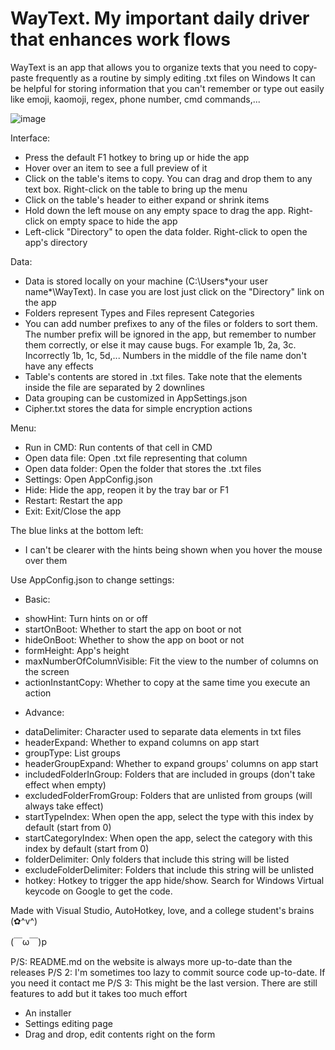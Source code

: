 # WayText. My important daily driver that enhances work flows

WayText is an app that allows you to organize texts that you need to copy-paste frequently as a routine by simply editing .txt files on Windows
It can be helpful for storing information that you can't remember or type out easily like emoji, kaomoji, regex, phone number, cmd commands,...

![image](https://github.com/Vipxpert/WayText/assets/68524186/bfc34470-e066-4617-92b6-793c1fee3577)

Interface:
+ Press the default F1 hotkey to bring up or hide the app
+ Hover over an item to see a full preview of it
+ Click on the table's items to copy. You can drag and drop them to any text box. Right-click on the table to bring up the menu
+ Click on the table's header to either expand or shrink items
+ Hold down the left mouse on any empty space to drag the app. Right-click on empty space to hide the app
+ Left-click "Directory" to open the data folder. Right-click to open the app's directory

Data:
+ Data is stored locally on your machine (C:\\Users\*your user name*\WayText\). In case you are lost just click on the "Directory" link on the app
+ Folders represent Types and Files represent Categories
+ You can add number prefixes to any of the files or folders to sort them. The number prefix will be ignored in the app, but remember to number them correctly, or else it may cause bugs. For example 1b, 2a, 3c. Incorrectly 1b, 1c, 5d,... Numbers in the middle of the file name don't have any effects
+ Table's contents are stored in .txt files. Take note that the elements inside the file are separated by 2 downlines
+ Data grouping can be customized in AppSettings.json
+ Cipher.txt stores the data for simple encryption actions

Menu:
+ Run in CMD: Run contents of that cell in CMD
+ Open data file: Open .txt file representing that column
+ Open data folder: Open the folder that stores the .txt files
+ Settings: Open AppConfig.json
+ Hide: Hide the app, reopen it by the tray bar or F1
+ Restart: Restart the app
+ Exit: Exit/Close the app

The blue links at the bottom left:
+ I can't be clearer with the hints being shown when you hover the mouse over them

Use AppConfig.json to change settings:
- Basic:
+ showHint: Turn hints on or off
+ startOnBoot: Whether to start the app on boot or not
+ hideOnBoot: Whether to show the app on boot or not
+ formHeight: App's height
+ maxNumberOfColumnVisible: Fit the view to the number of columns on the screen
+ actionInstantCopy: Whether to copy at the same time you execute an action

- Advance:
+ dataDelimiter: Character used to separate data elements in txt files
+ headerExpand: Whether to expand columns on app start
+ groupType: List groups
+ headerGroupExpand: Whether to expand groups' columns on app start
+ includedFolderInGroup: Folders that are included in groups (don't take effect when empty)
+ excludedFolderFromGroup: Folders that are unlisted from groups (will always take effect)
+ startTypeIndex: When open the app, select the type with this index by default (start from 0)
+ startCategoryIndex: When open the app, select the category with this index by default (start from 0)
+ folderDelimiter: Only folders that include this string will be listed
+ excludeFolderDelimiter: Folders that include this string will be unlisted
+ hotkey: Hotkey to trigger the app hide/show. Search for Windows Virtual keycode on Google to get the code.

Made with Visual Studio, AutoHotkey, love, and a college student's brains  (✿^v^)

(￣ω￣)p

P/S: README.md on the website is always more up-to-date than the releases
P/S 2: I'm sometimes too lazy to commit source code up-to-date. If you need it contact me
P/S 3: This might be the last version. There are still features to add but it takes too much effort
- An installer
- Settings editing page
- Drag and drop, edit contents right on the form
